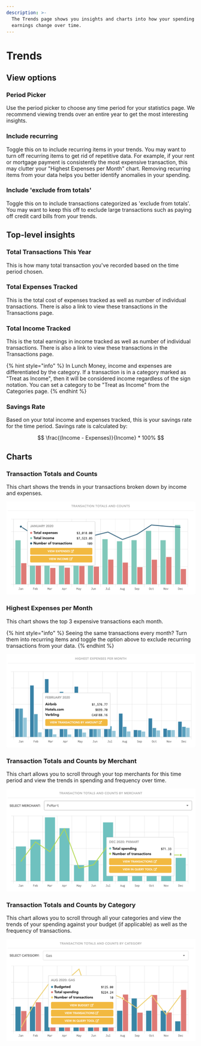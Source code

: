 ```yaml
---
description: >-
  The Trends page shows you insights and charts into how your spending and
  earnings change over time.
---
```


# Trends

## View options

### Period Picker

Use the period picker to choose any time period for your statistics page. We recommend viewing trends over an entire year to get the most interesting insights.

### Include recurring

Toggle this on to include recurring items in your trends. You may want to turn off recurring items to get rid of repetitive data. For example, if your rent or mortgage payment is consistently the most expensive transaction, this may clutter your "Highest Expenses per Month" chart. Removing recurring items from your data helps you better identify anomalies in your spending.

### Include 'exclude from totals'

Toggle this on to include transactions categorized as 'exclude from totals'. You may want to keep this off to exclude large transactions such as paying off credit card bills from your trends.

## Top-level insights

### Total Transactions This Year

This is how many total transaction you've recorded based on the time period chosen.

### Total Expenses Tracked

This is the total cost of expenses tracked as well as number of individual transactions. There is also a link to view these transactions in the Transactions page.

### Total Income Tracked

This is the total earnings in income tracked as well as number of individual transactions. There is also a link to view these transactions in the Transactions page.

{% hint style="info" %}
In Lunch Money, income and expenses are differentiated by the category. If a transaction is in a category marked as "Treat as Income", then it will be considered income regardless of the sign notation. You can set a category to be "Treat as Income" from the Categories page.
{% endhint %}

### Savings Rate

Based on your total income and expenses tracked, this is your savings rate for the time period. Savings rate is calculated by:

$$
\frac{(Income - Expenses)}{Income} * 100%
$$

## Charts

### Transaction Totals and Counts

This chart shows the trends in your transactions broken down by income and expenses.

![](../.gitbook/assets/chart-1.png)

### Highest Expenses per Month

This chart shows the top 3 expensive transactions each month.

{% hint style="info" %}
Seeing the same transactions every month? Turn them into recurring items and toggle the option above to exclude recurring transactions from your data.
{% endhint %}

![](../.gitbook/assets/chart-2.png)

### Transaction Totals and Counts by Merchant

This chart allows you to scroll through your top merchants for this time period and view the trends in spending and frequency over time.

![](../.gitbook/assets/chart-3.png)

### Transaction Totals and Counts by Category

This chart allows you to scroll through all your categories and view the trends of your spending against your budget \(if applicable\) as well as the frequency of transactions.

![](../.gitbook/assets/chart-4.png)

